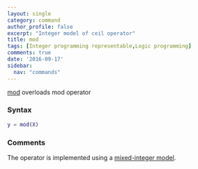 ```yaml
---
layout: single
category: command
author_profile: false
excerpt: "Integer model of ceil operator"
title: mod
tags: [Integer programming representable,Logic programming]
comments: true
date: '2016-09-17'
sidebar:
  nav: "commands"
---
```


[mod](/command/mod) overloads mod operator

### Syntax

````matlab
y = mod(X)
````

### Comments

The operator is implemented using a [mixed-integer model](/tutorial/nonlinearoperatorsmixedinteger).
